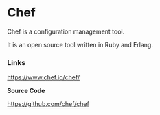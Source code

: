 # Chef

Chef is a configuration management tool.

It is an open source tool written in Ruby and Erlang.

### Links

https://www.chef.io/chef/

**Source Code**

https://github.com/chef/chef

